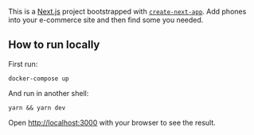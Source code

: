 This is a [Next.js](https://nextjs.org/) project bootstrapped with [`create-next-app`](https://github.com/vercel/next.js/tree/canary/packages/create-next-app). Add phones into your e-commerce site and then find some you needed.

## How to run locally

First run:

```
docker-compose up
```

And run in another shell:

```
yarn && yarn dev
```

Open [http://localhost:3000](http://localhost:3000) with your browser to see the result.
